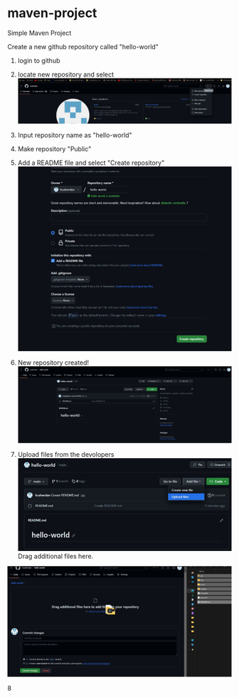 # maven-project

Simple Maven Project

Create a new github repository called "hello-world"

1. login to github
2. locate new repository and select
![create New repository](img/createnewrepo.jpg)

3. Input repository name as "hello-world"
4. Make repository "Public"
5. Add a README file and select "Create repository" 
![create repository](img/createrepo.jpg)


6. New repository created!
![hello-world repo created](img/newrepoCreated.jpg)

7. Upload files from the devolopers
![upload files](img/uploadfiles.jpg)
Drag additional files here.

![drag files here](img/dragfileshere.jpg)

8
